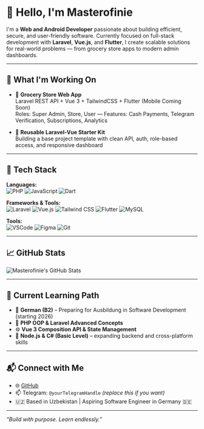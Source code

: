 # 👋 Hello, I'm Masterofinie

I'm a **Web and Android Developer** passionate about building efficient, secure, and user-friendly software. Currently focused on full-stack development with **Laravel**, **Vue.js**, and **Flutter**, I create scalable solutions for real-world problems — from grocery store apps to modern admin dashboards.

---

## 💼 What I'm Working On

- 🛒 **Grocery Store Web App**  
  Laravel REST API + Vue 3 + TailwindCSS + Flutter (Mobile Coming Soon)  
  Roles: Super Admin, Store, User — Features: Cash Payments, Telegram Verification, Subscriptions, Analytics

- 🔧 **Reusable Laravel-Vue Starter Kit**  
  Building a base project template with clean API, auth, role-based access, and responsive dashboard

---

## 🧠 Tech Stack

**Languages:**  
![PHP](https://img.shields.io/badge/PHP-777BB4?style=flat&logo=php&logoColor=white)
![JavaScript](https://img.shields.io/badge/JavaScript-F7DF1E?style=flat&logo=javascript&logoColor=black)
![Dart](https://img.shields.io/badge/Dart-0175C2?style=flat&logo=dart&logoColor=white)

**Frameworks & Tools:**  
![Laravel](https://img.shields.io/badge/Laravel-F72C1F?style=flat&logo=laravel&logoColor=white)
![Vue.js](https://img.shields.io/badge/Vue.js-42B883?style=flat&logo=vue.js&logoColor=white)
![Tailwind CSS](https://img.shields.io/badge/TailwindCSS-38B2AC?style=flat&logo=tailwind-css&logoColor=white)
![Flutter](https://img.shields.io/badge/Flutter-02569B?style=flat&logo=flutter&logoColor=white)
![MySQL](https://img.shields.io/badge/MySQL-4479A1?style=flat&logo=mysql&logoColor=white)

**Tools:**  
![VSCode](https://img.shields.io/badge/VS%20Code-007ACC?style=flat&logo=visual-studio-code&logoColor=white)
![Figma](https://img.shields.io/badge/Figma-F24E1E?style=flat&logo=figma&logoColor=white)
![Git](https://img.shields.io/badge/Git-F05032?style=flat&logo=git&logoColor=white)

---

## 📈 GitHub Stats

![Masterofinie's GitHub Stats](https://github-readme-stats.vercel.app/api?username=masterofinie&show_icons=true&theme=radical&hide_border=true)

---

## 🚀 Current Learning Path

- 📘 **German (B2)** – Preparing for Ausbildung in Software Development (starting 2026)
- 🧩 **PHP OOP & Laravel Advanced Concepts**
- ⚙️ **Vue 3 Composition API & State Management**
- 🧪 **Node.js & C# (Basic Level)** – expanding backend and cross-platform skills

---

## 📬 Connect with Me

- 🌐 [GitHub](https://github.com/masterofiniez)
- 📫 Telegram: `@yourTelegramHandle` *(replace this if you want)*
- 🇺🇿 Based in Uzbekistan | Aspiring Software Engineer in Germany 🇩🇪

---

*“Build with purpose. Learn endlessly.”*
